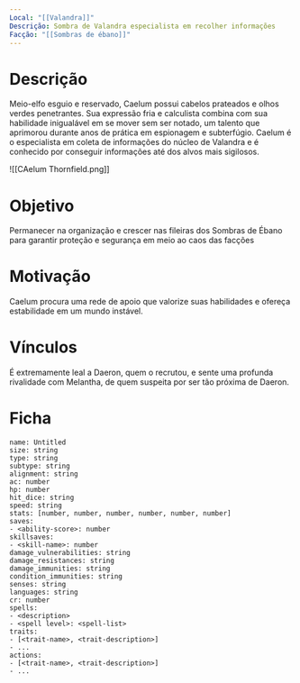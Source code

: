 ```yaml
---
Local: "[[Valandra]]"
Descrição: Sombra de Valandra especialista em recolher informações
Facção: "[[Sombras de ébano]]"
---
```

# Descrição

Meio-elfo esguio e reservado, Caelum possui cabelos prateados e olhos verdes penetrantes. Sua expressão fria e calculista combina com sua habilidade inigualável em se mover sem ser notado, um talento que aprimorou durante anos de prática em espionagem e subterfúgio. Caelum é o especialista em coleta de informações do núcleo de Valandra e é conhecido por conseguir informações até dos alvos mais sigilosos.

![[CAelum Thornfield.png]]
# Objetivo

Permanecer na organização e crescer nas fileiras dos Sombras de Ébano para garantir proteção e segurança em meio ao caos das facções
# Motivação

Caelum procura uma rede de apoio que valorize suas habilidades e ofereça estabilidade em um mundo instável.
# Vínculos

É extremamente leal a Daeron, quem o recrutou, e sente uma profunda rivalidade com Melantha, de quem suspeita por ser tão próxima de Daeron.
# Ficha

```statblock  
name: Untitled  
size: string  
type: string  
subtype: string  
alignment: string  
ac: number  
hp: number  
hit_dice: string  
speed: string  
stats: [number, number, number, number, number, number]    
saves:  
- <ability-score>: number  
skillsaves:  
- <skill-name>: number  
damage_vulnerabilities: string  
damage_resistances: string  
damage_immunities: string  
condition_immunities: string  
senses: string  
languages: string  
cr: number  
spells:  
- <description>  
- <spell level>: <spell-list>  
traits:  
- [<trait-name>, <trait-description>]  
- ...  
actions:  
- [<trait-name>, <trait-description>]  
- ...  
```
